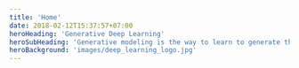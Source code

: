 ```yaml
---
title: 'Home'
date: 2018-02-12T15:37:57+07:00
heroHeading: 'Generative Deep Learning'
heroSubHeading: 'Generative modeling is the way to learn to generate things. This topic never sleeps and now hot than ever because of deep learning. The goal of this website is an update for you the newest, coolest research and application on this area.'
heroBackground: 'images/deep_learning_logo.jpg'
---
```

